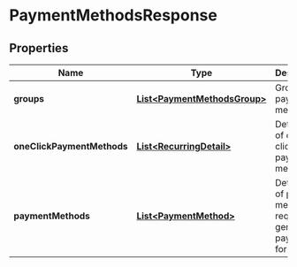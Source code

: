 

# PaymentMethodsResponse


## Properties

| Name | Type | Description | Notes |
|------------ | ------------- | ------------- | -------------|
|**groups** | [**List&lt;PaymentMethodsGroup&gt;**](PaymentMethodsGroup.md) | Groups of payment methods. |  [optional] |
|**oneClickPaymentMethods** | [**List&lt;RecurringDetail&gt;**](RecurringDetail.md) | Detailed list of one-click payment methods. |  [optional] |
|**paymentMethods** | [**List&lt;PaymentMethod&gt;**](PaymentMethod.md) | Detailed list of payment methods required to generate payment forms. |  [optional] |



